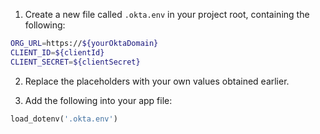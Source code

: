 1. Create a new file called `.okta.env` in your project root, containing the following:

```bash
ORG_URL=https://${yourOktaDomain}
CLIENT_ID=${clientId}
CLIENT_SECRET=${clientSecret}
```

2. Replace the placeholders with your own values obtained earlier.

3. Add the following into your app file:

```python
load_dotenv('.okta.env')
```